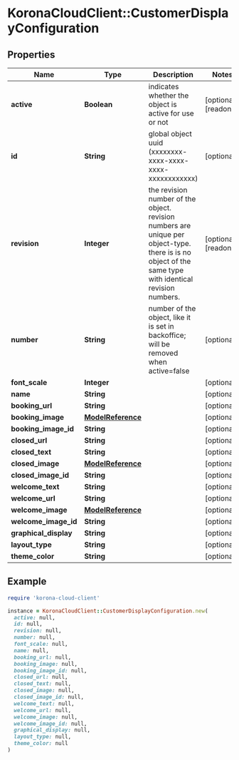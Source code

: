 # KoronaCloudClient::CustomerDisplayConfiguration

## Properties

| Name | Type | Description | Notes |
| ---- | ---- | ----------- | ----- |
| **active** | **Boolean** | indicates whether the object is active for use or not | [optional][readonly] |
| **id** | **String** | global object uuid (xxxxxxxx-xxxx-xxxx-xxxx-xxxxxxxxxxxx) | [optional] |
| **revision** | **Integer** | the revision number of the object. revision numbers are unique per object-type. there is is no object of the same type with identical revision numbers. | [optional][readonly] |
| **number** | **String** | number of the object, like it is set in backoffice; will be removed when active&#x3D;false | [optional] |
| **font_scale** | **Integer** |  | [optional] |
| **name** | **String** |  | [optional] |
| **booking_url** | **String** |  | [optional] |
| **booking_image** | [**ModelReference**](ModelReference.md) |  | [optional] |
| **booking_image_id** | **String** |  | [optional] |
| **closed_url** | **String** |  | [optional] |
| **closed_text** | **String** |  | [optional] |
| **closed_image** | [**ModelReference**](ModelReference.md) |  | [optional] |
| **closed_image_id** | **String** |  | [optional] |
| **welcome_text** | **String** |  | [optional] |
| **welcome_url** | **String** |  | [optional] |
| **welcome_image** | [**ModelReference**](ModelReference.md) |  | [optional] |
| **welcome_image_id** | **String** |  | [optional] |
| **graphical_display** | **String** |  | [optional] |
| **layout_type** | **String** |  | [optional] |
| **theme_color** | **String** |  | [optional] |

## Example

```ruby
require 'korona-cloud-client'

instance = KoronaCloudClient::CustomerDisplayConfiguration.new(
  active: null,
  id: null,
  revision: null,
  number: null,
  font_scale: null,
  name: null,
  booking_url: null,
  booking_image: null,
  booking_image_id: null,
  closed_url: null,
  closed_text: null,
  closed_image: null,
  closed_image_id: null,
  welcome_text: null,
  welcome_url: null,
  welcome_image: null,
  welcome_image_id: null,
  graphical_display: null,
  layout_type: null,
  theme_color: null
)
```

